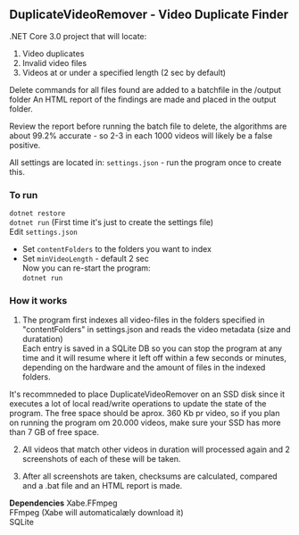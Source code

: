 ## DuplicateVideoRemover - Video Duplicate Finder 

.NET Core 3.0 project that will locate:
1. Video duplicates
2. Invalid video files 
3. Videos at or under a specified length (2 sec by default)

Delete commands for all files found are added to a batchfile in the /output folder
An HTML report of the findings are made and placed in the output folder.  

Review the report before running the batch file to delete, the algorithms are about 99.2% accurate - so 2-3 in each 1000 videos will likely be a false positive.   

All settings are located in: `settings.json`  - run the program once to create this.  

### To run
`dotnet restore`  
`dotnet run` (First time it's just to create the settings file)   
Edit `settings.json`  
* Set `contentFolders` to the folders you want to index  
* Set `minVideoLength` - default 2 sec  
Now you can re-start the program:   
`dotnet run` 

### How it works
1. The program first indexes all video-files in the folders specified in "contentFolders" in settings.json and reads the video metadata (size and duratation)  
Each entry is saved in a SQLite DB so you can stop the program at any time and it will resume where it left off within a few seconds or minutes, depending on the hardware and the amount of files in the indexed folders.  

It's recommneded to place DuplicateVideoRemover on an SSD disk since it executes a lot of local read/write operations to update the state of the program. The free space should be aprox. 360 Kb pr video, so if you plan on running the program om 20.000 videos, make sure your SSD has more than 7 GB of free space.   

2. All videos that match other videos in duration will processed again and 2 screenshots of each of these will be taken.  

3. After all screenshots are taken, checksums are calculated, compared and a .bat file and an HTML report is made.  

**Dependencies**
Xabe.FFmpeg  
FFmpeg (Xabe will automaticalæly download it)  
SQLite  

